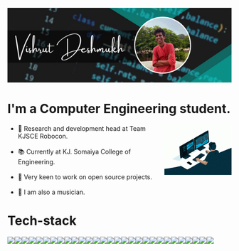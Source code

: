 <p><center><img src="Header.png" alt="beetroot16" /></p></center>

# I'm a Computer Engineering student.

<img width="30%" align="right" alt="Github" src="coding.gif" />

- 🤖 Research and development head at Team KJSCE Robocon.
<br></br>
- 📚 Currently at KJ. Somaiya College of Engineering.
<br></br>
- 👾 Very keen to work on open source projects.
<br></br>
- 🎸 I am also a musician.

# Tech-stack

<img width="30px" src="https://cdn.jsdelivr.net/gh/devicons/devicon/icons/python/python-original.svg"/><img width="30px" src="https://cdn.jsdelivr.net/gh/devicons/devicon/icons/matlab/matlab-original.svg"/><img width="30px" src="https://cdn.jsdelivr.net/gh/devicons/devicon/icons/c/c-original.svg"/><img width="30px" src="https://cdn.jsdelivr.net/gh/devicons/devicon/icons/cplusplus/cplusplus-original.svg"/><img width="30px" src="https://cdn.jsdelivr.net/gh/devicons/devicon/icons/arduino/arduino-original.svg"/><img width="30px" src="https://cdn.jsdelivr.net/gh/devicons/devicon/icons/java/java-original.svg"/><img width="30px" src="https://cdn.jsdelivr.net/gh/devicons/devicon/icons/html5/html5-original.svg"/><img width="30px" src="https://cdn.jsdelivr.net/gh/devicons/devicon/icons/css3/css3-original.svg"/><img width="30px" src="https://cdn.jsdelivr.net/gh/devicons/devicon/icons/bootstrap/bootstrap-original.svg"/><img width="30px" src="https://cdn.jsdelivr.net/gh/devicons/devicon/icons/javascript/javascript-plain.svg"/><img width="30px" src="https://cdn.jsdelivr.net/gh/devicons/devicon/icons/jquery/jquery-original.svg"/><img width="30px" src="https://cdn.jsdelivr.net/gh/devicons/devicon/icons/bash/bash-original.svg"/><img width="30px" src="https://cdn.jsdelivr.net/gh/devicons/devicon/icons/git/git-original.svg"/><img width="30px" src="https://raw.githubusercontent.com/rahulbanerjee26/githubAboutMeGenerator/main/icons/github.svg"/><img width="30px" src="https://cdn.jsdelivr.net/gh/devicons/devicon/icons/linux/linux-original.svg"/><img width="30px" src="https://cdn.jsdelivr.net/gh/devicons/devicon/icons/ubuntu/ubuntu-plain.svg"/><img width="30px" src="https://cdn.jsdelivr.net/gh/devicons/devicon/icons/debian/debian-original.svg"/><img width="30px" src="https://cdn.jsdelivr.net/gh/devicons/devicon/icons/vscode/vscode-original.svg"/><img width="30px" src="https://cdn.jsdelivr.net/gh/devicons/devicon/icons/opencv/opencv-original.svg"/><img width="30px" src="https://cdn.jsdelivr.net/gh/devicons/devicon/icons/numpy/numpy-original.svg"/><img width="30px" src="https://cdn.jsdelivr.net/gh/devicons/devicon/icons/tensorflow/tensorflow-original.svg"/><img width="30px" src="https://cdn.jsdelivr.net/gh/devicons/devicon/icons/anaconda/anaconda-original.svg"/><img width="30px" src="https://cdn.jsdelivr.net/gh/devicons/devicon/icons/pandas/pandas-original.svg"/><img width="30px" src="https://cdn.jsdelivr.net/gh/devicons/devicon/icons/kaggle/kaggle-original.svg"/><img width="30px" src="https://cdn.jsdelivr.net/gh/devicons/devicon/icons/heroku/heroku-original.svg"/><img width="30px" src="https://raw.githubusercontent.com/rahulbanerjee26/githubAboutMeGenerator/main/icons/stack-overflow.svg"/><img width="30px" src="https://raw.githubusercontent.com/rahulbanerjee26/githubAboutMeGenerator/main/icons/youtube.svg"/><img width="30px" src="https://raw.githubusercontent.com/rahulbanerjee26/githubAboutMeGenerator/main/icons/discord.svg"/><img width="30px" src="https://cdn.jsdelivr.net/gh/devicons/devicon/icons/canva/canva-original.svg"/>





